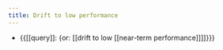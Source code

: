 ```yaml
---
title: Drift to low performance
---
```


- {{[[query]]: {or: [[drift to low [[near-term performance]]]]}}}
